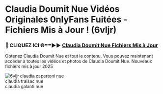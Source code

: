 # Claudia Doumit Nue Vidéos Originales 0nlyFans Fuitées - Fichiers Mis à Jour ! (6vljr)

<h3>🔴 CLIQUEZ ICI 🌐==►► <a href="https://tinyurl.com/2pmr4ezf" rel="nofollow">Claudia Doumit Nue Fichiers Mis à Jour</a></h3>

Obtenez Claudia Doumit Nue et tout le contenu. Vous pouvez maintenant accéder à toutes les vidéos et photos de Claudia Doumit Nue. Nouveaux fichiers mis à jour 2025

[![6vljr](https://i.imgur.com/6SNvagu.gif)](https://tinyurl.com/2pmr4ezf)
claudia capertoni nue<br>
claudia traisac nue<br>
claudia galanti nue
